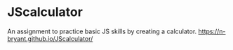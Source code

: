 # JScalculator
An assignment to practice basic JS skills by creating a calculator.
https://n-bryant.github.io/JScalculator/
